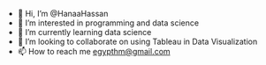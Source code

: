 - 👋 Hi, I’m @HanaaHassan
- 👀 I’m interested in programming and data science
- 🌱 I’m currently learning data science
- 💞️ I’m looking to collaborate on using Tableau in Data Visualization
- 📫 How to reach me egypthm@gmail.com

<!---
HanaaHassan/HanaaHassan is a ✨ special ✨ repository because its `README.md` (this file) appears on your GitHub profile.
You can click the Preview link to take a look at your changes.
--->
